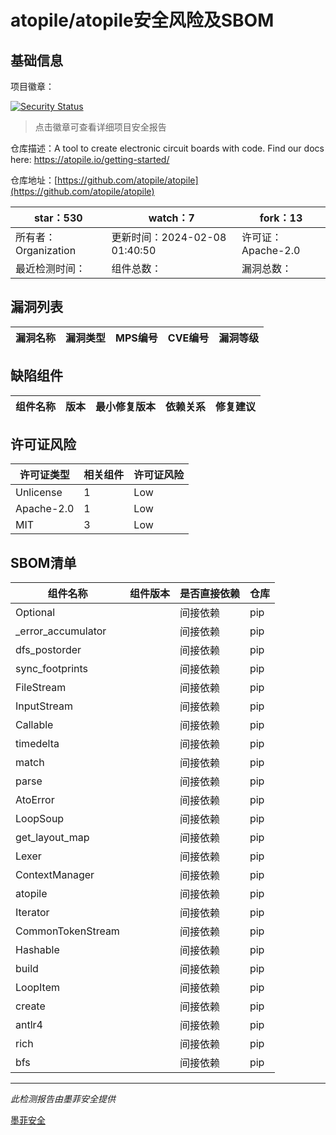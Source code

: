 # atopile/atopile安全风险及SBOM

## 基础信息

项目徽章：

[![Security Status](https://www.murphysec.com/platform3/v31/badge/1755294719381082112.svg)](https://www.murphysec.com/console/report/1755294719242670080/1755294719381082112)

> 点击徽章可查看详细项目安全报告

仓库描述：A tool to create electronic circuit boards with code. Find our docs here: https://atopile.io/getting-started/

仓库地址：[https://github.com/atopile/atopile](https://github.com/atopile/atopile)

| star：530 | watch：7 | fork：13 |
| ----------- | -------------- | ------------ |
| 所有者：Organization | 更新时间：2024-02-08 01:40:50 | 许可证：Apache-2.0 |
| 最近检测时间： | 组件总数： | 漏洞总数： |




## 漏洞列表

| 漏洞名称 | 漏洞类型 | MPS编号 | CVE编号 | 漏洞等级 |
| ------- | ------ | ------- | ------ | ----- |





## 缺陷组件

| 组件名称 | 版本 | 最小修复版本 | 依赖关系 | 修复建议 |
| -------- | ---- | ------------ | -------- | -------- |





## 许可证风险

| 许可证类型 | 相关组件 | 许可证风险 |
| ---------- | -------- | ---------- |
|Unlicense|1|Low|
|Apache-2.0|1|Low|
|MIT|3|Low|




## SBOM清单

| 组件名称 | 组件版本 | 是否直接依赖 | 仓库 |
| -------- | -------- | ------------ | ---- |
|Optional||间接依赖|pip|
|_error_accumulator||间接依赖|pip|
|dfs_postorder||间接依赖|pip|
|sync_footprints||间接依赖|pip|
|FileStream||间接依赖|pip|
|InputStream||间接依赖|pip|
|Callable||间接依赖|pip|
|timedelta||间接依赖|pip|
|match||间接依赖|pip|
|parse||间接依赖|pip|
|AtoError||间接依赖|pip|
|LoopSoup||间接依赖|pip|
|get_layout_map||间接依赖|pip|
|Lexer||间接依赖|pip|
|ContextManager||间接依赖|pip|
|atopile||间接依赖|pip|
|Iterator||间接依赖|pip|
|CommonTokenStream||间接依赖|pip|
|Hashable||间接依赖|pip|
|build||间接依赖|pip|
|LoopItem||间接依赖|pip|
|create||间接依赖|pip|
|antlr4||间接依赖|pip|
|rich||间接依赖|pip|
|bfs||间接依赖|pip|


------

*此检测报告由墨菲安全提供*

[墨菲安全](www.murphysec.com)